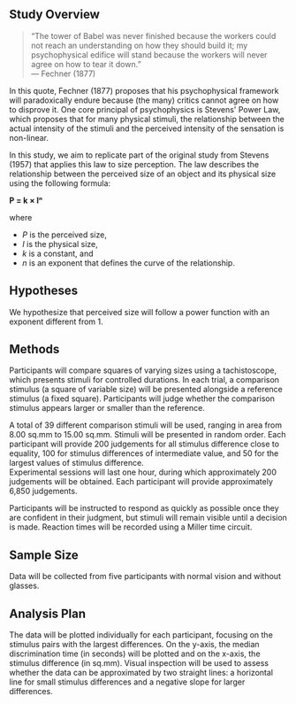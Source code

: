 ## Study Overview

> “The tower of Babel was never finished because the workers could not reach an understanding on how they should build it; my psychophysical edifice will stand because the workers will never agree on how to tear it down.”  
> — Fechner (1877)

In this quote, Fechner (1877) proposes that his psychophysical framework will paradoxically endure because (the many) critics cannot agree on how to disprove it. 
One core principal of psychophysics is Stevens' Power Law, which proposes that for many physical stimuli, the relationship between the actual intensity of the stimuli and the perceived intensity of the sensation is non-linear. 

In this study, we aim to replicate part of the original study from Stevens (1957) that applies this law to size perception. 
The law describes the relationship between the perceived size of an object and its physical size using the following formula: 

**P = k × Iⁿ**

where  
- *P* is the perceived size,  
- *I* is the physical size,  
- *k* is a constant, and  
- *n* is an exponent that defines the curve of the relationship.

## Hypotheses

We hypothesize that perceived size will follow a power function with an exponent different from 1.

## Methods

Participants will compare squares of varying sizes using a tachistoscope, which presents stimuli for controlled durations. 
In each trial, a comparison stimulus  (a square of variable size) will be presented alongside a reference stimulus (a fixed square). 
Participants will judge whether the comparison stimulus appears larger or smaller than the reference.

A total of 39 different comparison stimuli will be used, ranging in area from 8.00 sq.mm to 15.00 sq.mm. 
Stimuli will be presented in random order. 
Each participant will provide 200 judgements for all stimulus difference close to equality, 100 for stimulus differences of intermediate value, and 50 for the largest values of stimulus difference.  
Experimental sessions will last one hour, during which approximately 200 judgements will be obtained. 
Each participant will provide approximately 6,850 judgements.

Participants will be instructed to respond as quickly as possible once they are confident in their judgment, but stimuli will remain visible until a decision is made. 
Reaction times will be recorded using a Miller time circuit. 

## Sample Size

Data will be collected from five participants with normal vision and without glasses.

## Analysis Plan

The data will be plotted individually for each participant, focusing on the stimulus pairs with the largest differences. 
On the y-axis, the median discrimination time (in seconds) will be plotted and on the x-axis, the stimulus difference (in sq.mm). 
Visual inspection will be used to assess whether the data can be approximated by two straight lines: a horizontal line for small stimulus differences and a negative slope for larger differences. 
